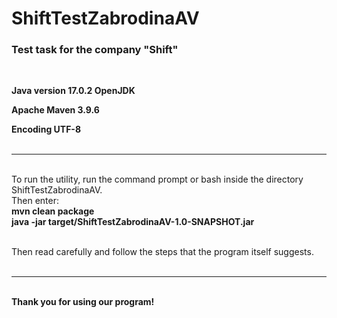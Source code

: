 # ShiftTestZabrodinaAV
### Test task for the company "Shift"
<br>

**Java version 17.0.2 OpenJDK**

**Apache Maven 3.9.6**

**Encoding UTF-8**<br><br>

--------------------------

<br>
To run the utility, run the command prompt or bash inside the directory ShiftTestZabrodinaAV. <br>
Then enter: <br>
<b>mvn clean package</b><br>
<b>java -jar target/ShiftTestZabrodinaAV-1.0-SNAPSHOT.jar</b><br><br>


Then read carefully and follow the steps that the program itself suggests.<br><br>

---------------------------
<br><b>Thank you for using our program!</b>
